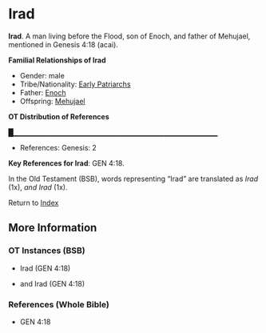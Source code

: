 # Irad
**Irad**. 
A man living before the Flood, son of Enoch, and father of Mehujael, mentioned in Genesis 4:18 (acai). 




**Familial Relationships of Irad**


* Gender: male
* Tribe/Nationality: [Early Patriarchs](../../../groups/md/acai/Earlypatriarchs.md)
* Father: [Enoch](Enoch.md)
* Offspring: [Mehujael](Mehujael.md)


**OT Distribution of References**

█▁▁▁▁▁▁▁▁▁▁▁▁▁▁▁▁▁▁▁▁▁▁▁▁▁▁▁▁▁▁▁▁▁▁▁▁▁▁
* References: Genesis: 2



**Key References for Irad**: 
GEN 4:18. 


In the Old Testament (BSB), words representing “Irad” are translated as 
*Irad* (1x), *and Irad* (1x). 




Return to [Index](00-Index.md)

## More Information

### OT Instances (BSB)

* Irad (GEN 4:18)

* and Irad (GEN 4:18)



### References (Whole Bible)

* GEN 4:18



